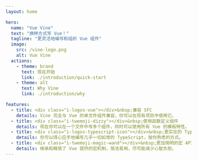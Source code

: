 ```yaml
---
layout: home

hero:
  name: "Vue Vine"
  text: "换种方式写 Vue！"
  tagline: "更灵活地编写和组织 Vue 组件"
  image:
    src: /vine-logo.png
    alt: Vue Vine
  actions:
    - theme: brand
      text: 现在开始
      link: ./introduction/quick-start
    - theme: alt
      text: Why Vine
      link: ./introduction/why

features:
  - title: <div class="i-logos-vue"></div>️&nbsp;兼容 SFC
    details: Vine 完全与 Vue 的单文件组件兼容，你可以在现有项目中使用它。
  - title: <div class="i-twemoji-dizzy"></div>️&nbsp;使用函数定义组件
    details: 现在你可以在一个文件中写多个组件，同时可以使用所有 Vue 的模板特性。
  - title: <div class="i-logos-typescript-icon"></div>&nbsp;更实在的 TypeScript 体验
    details: 你可以得心应手地编写几乎一切如常的 TypeScript，按你熟悉的方式。
  - title: <div class="i-twemoji-magic-wand"></div>&nbsp;更加简明的宏 API
    details: 继承和精简了 Vue 提供的宏机制，简洁易用，尽可能减少心智负担。
---
```


<Recommend />

<Sponsors />
